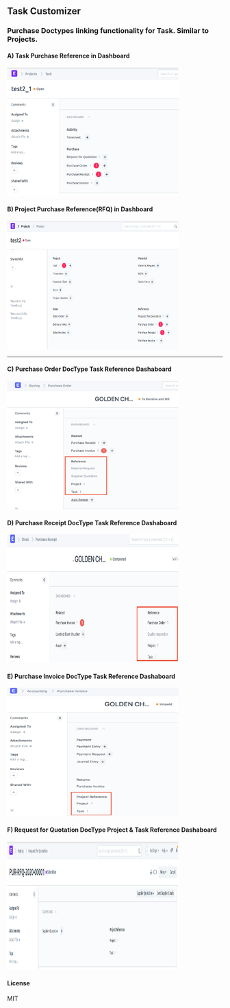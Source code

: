 ## Task Customizer

### Purchase Doctypes linking functionality for Task. Similar to Projects.

#### A) Task Purchase Reference in Dashboard
<img src="task_customizer/assets/img/TaskPurchaseReferenceDashboard.png " width="400" height="300" alt="Task Purchase Reference in Dashboard"/>
 <br /> 

#### B) Project Purchase Reference(RFQ) in Dashboard
<img src="task_customizer/assets/img/ProjectPurchaseReferenceDashboard.png " width="400" height="300" alt="Project Purchase Reference in Dashboard"/>
 <br /> 

***

 #### C) Purchase Order DocType Task Reference Dashaboard
<img src="task_customizer/assets/img/PurchaseOrderTaskLinkDashabord.png " width="400" height="300" alt="Purchase Order DocType Task Reference Dashaboard"/>
 <br /> 

#### D) Purchase Receipt DocType Task Reference Dashaboard
 <img src="task_customizer/assets/img/PurchaseReceiptTaskLinkDashboard.png " width="400" height="300" alt="Purchase Receipt DocType Task Reference Dashaboard"/>
 <br /> 

#### E) Purchase Invoice DocType Task Reference Dashaboard
<img src="task_customizer/assets/img/PurchaseInvoiceTaskLinkDashboard.png " width="400" height="300" alt="Purchase Invoice DocType Task Reference Dashaboard"/>
 <br /> 

#### F) Request for Quotation DocType Project & Task Reference Dashaboard
<img src="task_customizer/assets/img/RequestForQuotationProjectLinkDashboard.png " width="400" height="300" alt=" Request for Quotation DocType Task & Project Reference Dashaboard"/>
 <br /> 

#### License

MIT
